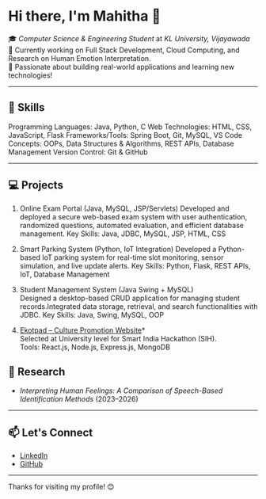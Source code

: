 # Hi there, I'm Mahitha 👋

🎓 *Computer Science & Engineering Student* at *KL University, Vijayawada*  
🔭 Currently working on Full Stack Development, Cloud Computing, and Research on Human Emotion Interpretation.  
🌟 Passionate about building real-world applications and learning new technologies!

---

## 🚀 Skills

Programming Languages: Java, Python, C
Web Technologies: HTML, CSS, JavaScript, Flask
Frameworks/Tools: Spring Boot, Git, MySQL, VS Code
Concepts: OOPs, Data Structures & Algorithms, REST APIs, Database Management
Version Control: Git & GitHub

---

## 💻 Projects

1. Online Exam Portal (Java, MySQL, JSP/Servlets)
Developed and deployed a secure web-based exam system with user authentication, randomized questions, automated evaluation, and efficient database management.
Key Skills: Java, JDBC, MySQL, JSP, HTML, CSS

2. Smart Parking System (Python, IoT Integration)
Developed a Python-based IoT parking system  for real-time slot monitoring, sensor simulation, and live update alerts.
Key Skills: Python, Flask, REST APIs, IoT, Database Management

3. Student Management System (Java Swing + MySQL)    
Designed a desktop-based CRUD application for managing student records.Integrated data storage, retrieval, and search functionalities with JDBC.
Key Skills: Java, Swing, MySQL, OOP

4. [Ekotpad – Culture Promotion Website](https://ekotpad288.netlify.app/)*  
  Selected at University level for Smart India Hackathon (SIH).  
  Tools: React.js, Node.js, Express.js, MongoDB


## 🔬 Research

- *Interpreting Human Feelings: A Comparison of Speech-Based Identification Methods* (2023–2026)

---

## 📫 Let's Connect

- [LinkedIn](https://www.linkedin.com/in/lakshmi-mahitha-namburu-3b0b89226/)  
- [GitHub](https://github.com/Namburulakshmimahitha)

---

Thanks for visiting my profile! 😊

